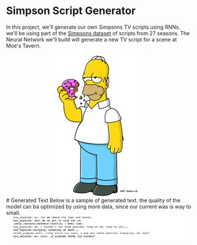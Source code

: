 # Simpson Script Generator

In this project, we'll generate our own Simpsons TV scripts using RNNs. we'll be using part of the [Simpsons dataset](https://www.kaggle.com/wcukierski/the-simpsons-by-the-data) of scripts from 27 seasons. The Neural Network we'll build will generate a new TV script for a scene at Moe's Tavern.
 <div style="display: flex; justify-content: center;">
     <img src="./homer_image.jpg">
</div>
# Generated Text
Below is a sample of generated text. the quality of the model can ba optimized by using more data, since our current was is way to small.

<img src="./generated_text.png" aligh="right">
